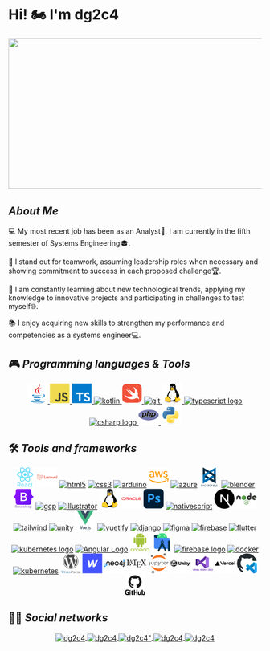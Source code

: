 # Hi! 🏍️ I'm dg2c4  
<p align="center" >
      <img align="lefth" src="https://github.com/user-attachments/assets/d22608c3-8693-40e6-a383-7b812f9d2940" width="600" height="300" />
</p>

## *About Me*
💻 My most recent job has been as an Analyst📅, I am currently in the fifth semester of Systems Engineering🎓. 

🤝 I stand out for teamwork, assuming leadership roles when necessary and showing commitment to success in each proposed challenge🏆.

🚀 I am constantly learning about new technological trends, applying my knowledge to innovative projects and participating in challenges to test myself🌐.

📚 I enjoy acquiring new skills to strengthen my performance and competencies as a systems engineer💻.

## 🎮 *Programming languages & Tools*
<div align="center">
      <p>
            <a href="https://www.java.com" target="_blank" rel="noreferrer">
                  <img src="https://raw.githubusercontent.com/devicons/devicon/master/icons/java/java-original.svg" 
                        alt="java" width="40" height="40"/> </a> 
            <a href="https://developer.mozilla.org/en-US/docs/Web/JavaScript" target="_blank" rel="noreferrer"> 
                  <img src="https://raw.githubusercontent.com/devicons/devicon/master/icons/javascript/javascript-original.svg" 
                        alt="javascript" width="40" height="40"/> </a>  
            <a href="https://www.typescriptlang.org/" target="_blank" rel="noreferrer"> 
                  <img src="https://raw.githubusercontent.com/devicons/devicon/master/icons/typescript/typescript-original.svg" 
                        alt="typescript" width="40" height="40"/> </a> 
            <a href="https://kotlinlang.org" target="_blank" rel="noreferrer"> 
                  <img src="https://www.vectorlogo.zone/logos/kotlinlang/kotlinlang-icon.svg" 
                        alt="kotlin" width="40" height="40"/> </a>
            <a href="https://developer.apple.com/swift/" target="_blank" rel="noreferrer"> 
                  <img src="https://raw.githubusercontent.com/devicons/devicon/master/icons/swift/swift-original.svg" 
                        alt="swift" width="40" height="40"/> </a> 
            <a href="https://git-scm.com/" target="_blank" rel="noreferrer"> 
                  <img src="https://www.vectorlogo.zone/logos/git-scm/git-scm-icon.svg" 
                        alt="git" width="40" height="40"/> </a>
            <a href="https://www.linux.org/" target="_blank" rel="noreferrer"> 
                  <img src="https://github.com/devicons/devicon/blob/master/icons/linux/linux-original.svg" 
                        alt="linux" width="40" height="40"/> </a> 
            <a href="https://www.typescriptlang.org/" target="_blank" rel="noreferrer">
                  <img src="https://cdn.jsdelivr.net/gh/devicons/devicon/icons/typescript/typescript-original.svg" height="30" 
                        alt="typescript logo"/> </a>
            <a href="https://dotnet.microsoft.com/es-es/languages/csharp" target="_blank" rel="noreferrer">
                  <img src="https://cdn.jsdelivr.net/gh/devicons/devicon/icons/csharp/csharp-original.svg" 
                         alt="csharp logo" width="40" height="40"/> </a> 
            <a href="https://www.php.net" target="_blank" rel="noreferrer"> 
                  <img src="https://raw.githubusercontent.com/devicons/devicon/master/icons/php/php-original.svg" 
                        alt="php logo" width="40" height="40"/> </a>
            <a href="https://www.python.org/" target="_blank" rel="noreferrer"> 
                  <img src="https://raw.githubusercontent.com/devicons/devicon/master/icons/python/python-original.svg" 
                        alt="python logo" width="40" height="40"/> </a> 
      </p>
</div>

## 🛠 *Tools and frameworks*
<div align="center">
      <p>
      <a href="https://reactjs.org/" target="_blank" rel="noreferrer"> 
            <img src="https://raw.githubusercontent.com/devicons/devicon/master/icons/react/react-original-wordmark.svg" 
                  alt="react" width="40" height="40"/></a>
      <a href="https://laravel.com/" target="_blank" rel="noreferrer"> 
            <img src="https://raw.githubusercontent.com/devicons/devicon/master/icons/laravel/laravel-original-wordmark.svg" 
                  alt="laravel" width="40" height="40"/></a> 
      <a href="https://html5.org/" target="_blank" rel="noreferrer">
            <img src="https://cdn.jsdelivr.net/gh/devicons/devicon/icons/html5/html5-original.svg"
                  alt="html5" width="40" height="40"/></a> 
      <a href="https://www.w3.org/Style/CSS/Overview.en.html" target="_blank" rel="noreferrer">
            <img src="https://cdn.jsdelivr.net/gh/devicons/devicon/icons/css3/css3-original.svg"
                  alt="css3" width="40" height="40"/></a> 
      <a href="https://www.arduino.cc/" target="_blank" rel="noreferrer"> 
            <img src="https://cdn.worldvectorlogo.com/logos/arduino-1.svg" 
                  alt="arduino" width="40" height="40"/></a> 
      <a href="https://aws.amazon.com" target="_blank" rel="noreferrer"> 
            <img src="https://github.com/devicons/devicon/blob/master/icons/amazonwebservices/amazonwebservices-plain-wordmark.svg" 
                  alt="aws" width="40" height="40"/></a> 
      <a href="https://azure.microsoft.com/en-in/" target="_blank" rel="noreferrer"> 
            <img src="https://www.vectorlogo.zone/logos/microsoft_azure/microsoft_azure-icon.svg" 
                  alt="azure" width="40" height="40"/></a> 
      <a href="https://backbonejs.org" target="_blank" rel="noreferrer"> 
            <img src="https://raw.githubusercontent.com/devicons/devicon/master/icons/backbonejs/backbonejs-original-wordmark.svg" 
                  alt="backbonejs" width="40" height="40"/></a> 
      <a href="https://www.blender.org/" target="_blank" rel="noreferrer"> 
            <img src="https://download.blender.org/branding/community/blender_community_badge_white.svg" 
                  alt="blender" width="40" height="40"/></a> 
      <a href="https://getbootstrap.com" target="_white" rel="noreferrer"> 
            <img src="https://github.com/devicons/devicon/blob/master/icons/bootstrap/bootstrap-original-wordmark.svg" 
                  alt="bootstrap" width="40" height="40"/></a> 
      <a href="https://cloud.google.com" target="_blank" rel="noreferrer"> 
            <img src="https://www.vectorlogo.zone/logos/google_cloud/google_cloud-icon.svg" 
                  alt="gcp" width="40" height="40"/></a> 
      <a href="https://www.adobe.com/in/products/illustrator.html" target="_blank" rel="noreferrer"> 
            <img src="https://www.vectorlogo.zone/logos/adobe_illustrator/adobe_illustrator-icon.svg" 
                  alt="illustrator" width="40" height="40"/></a> 
      <a href="https://www.linux.org/" target="_blank" rel="noreferrer"> 
            <img src="https://raw.githubusercontent.com/devicons/devicon/master/icons/linux/linux-original.svg" 
                  alt="linux" width="40" height="40"/></a> 
      <a href="https://www.oracle.com/" target="_blank" rel="noreferrer"> 
            <img src="https://raw.githubusercontent.com/devicons/devicon/master/icons/oracle/oracle-original.svg" 
                  alt="oracle" width="40" height="40"/></a> 
      <a href="https://www.photoshop.com/en" target="_blank" rel="noreferrer"> 
            <img src="https://github.com/devicons/devicon/blob/master/icons/photoshop/photoshop-original.svg" 
                  alt="photoshop" width="40" height="40"/></a> 
      <a href="https://nativescript.org/" target="_blank" rel="noreferrer"> 
            <img src="https://raw.githubusercontent.com/detain/svg-logos/780f25886640cef088af994181646db2f6b1a3f8/svg/nativescript.svg" 
                  alt="nativescript" width="40" height="40"/></a> 
      <a href="https://nextjs.org/" target="_blank" rel="noreferrer"> 
            <img src="https://github.com/devicons/devicon/blob/master/icons/nextjs/nextjs-plain.svg" 
                  alt="nextjs" width="40" height="40"/></a> 
      <a href="https://nodejs.org" target="_blank" rel="noreferrer"> 
            <img src="https://raw.githubusercontent.com/devicons/devicon/master/icons/nodejs/nodejs-original-wordmark.svg" 
                  alt="nodejs" width="40" height="40"/></a> 
      <a href="https://tailwindcss.com/" target="_blank" rel="noreferrer"> 
            <img src="https://www.vectorlogo.zone/logos/tailwindcss/tailwindcss-icon.svg" 
                  alt="tailwind" width="40" height="40"/></a> 
      <a href="https://unity.com/" target="_blank" rel="noreferrer"> 
            <img src="https://www.vectorlogo.zone/logos/unity3d/unity3d-icon.svg" 
                  alt="unity" width="40" height="40"/></a> 
      <a href="https://vuejs.org/" target="_blank" rel="noreferrer"> 
            <img src="https://raw.githubusercontent.com/devicons/devicon/master/icons/vuejs/vuejs-original-wordmark.svg" 
                  alt="vuejs" width="40" height="40"/></a> 
      <a href="https://vuetifyjs.com/en/" target="_blank" rel="noreferrer"> 
            <img src="https://bestofjs.org/logos/vuetify.svg" 
                  alt="vuetify" width="40" height="40"/></a>
      <a href="https://www.djangoproject.com/" target="_blank" rel="noreferrer">
            <img src="https://cdn.worldvectorlogo.com/logos/django.svg" 
                  alt="django" width="40" height="40"/></a> 
      <a href="https://www.figma.com/" target="_blank" rel="noreferrer"> 
            <img src="https://www.vectorlogo.zone/logos/figma/figma-icon.svg" 
                  alt="figma" width="40" height="40"/></a> 
      <a href="https://firebase.google.com/" target="_blank" rel="noreferrer"> 
            <img src="https://www.vectorlogo.zone/logos/firebase/firebase-icon.svg" 
                  alt="firebase" width="40" height="40"/></a> 
      <a href="https://flutter.dev" target="_blank" rel="noreferrer"> 
            <img src="https://www.vectorlogo.zone/logos/flutterio/flutterio-icon.svg"
                  alt="flutter" width="40" height="40"/></a> 
      <a href="https://www.framer.com/" target="_blank" rel="noreferrer"> 
            <img src="https://www.vectorlogo.zone/logos/framer/framer-icon.svg" height="40" alt="kubernetes logo"
                  alt="framer" width="40" height="40"/></a> 
      <a href="https://angular.io" target="_blank" rel="noreferrer"> 
            <img src="https://angular.io/assets/images/logos/angular/angular.svg" height="40" alt="Angular Logo"
                  alt="angular" width="40" height="40"/></a>
      <a href="https://www.android.com/" target="_blank" rel="noreferrer"> 
            <img src="https://github.com/devicons/devicon/blob/master/icons/android/android-plain-wordmark.svg"
                  alt="android" width="40" height="40"/></a>
      <a href="https://developer.android.com/" target="_blank" rel="noreferrer"> 
            <img src="https://github.com/devicons/devicon/blob/master/icons/androidstudio/androidstudio-original.svg"
                  alt="android studio" width="40" height="40"/></a>
      <a href="https://firebase.google.com/" target="_blank" rel="noreferrer"> 
            <img src="https://cdn.jsdelivr.net/gh/devicons/devicon/icons/firebase/firebase-plain-wordmark.svg"
                   alt="firebase logo" width="40" height="40"/></a>
      <a href="https://www.docker.com/" target="_blank" rel="noreferrer">
            <img src="https://cdn.jsdelivr.net/gh/devicons/devicon/icons/docker/docker-plain-wordmark.svg"
                  alt="docker" width="40" height="40"/></a> 
      <a href="https://kubernetes.io/" target="_blank" rel="noreferrer">
            <img src="https://cdn.jsdelivr.net/gh/devicons/devicon/icons/kubernetes/kubernetes-plain.svg"
                  alt="kubernetes" width="40" height="40"/></a>
      <a href="https://wordpress.com/es/" target="_blank" rel="noreferrer">
            <img src="https://github.com/devicons/devicon/blob/master/icons/wordpress/wordpress-original.svg"
                  alt="github" width="40" height="40"/></a>
      <a href="https://webflow.com/" target="_blank" rel="noreferrer">
            <img src="https://github.com/devicons/devicon/blob/master/icons/webflow/webflow-original.svg"
                  alt="github" width="40" height="40"/></a>
      <a href="https://neo4j.com/" target="_blank" rel="noreferrer">
            <img src="https://github.com/devicons/devicon/blob/master/icons/neo4j/neo4j-original-wordmark.svg"
                  alt="neo4j" width="40" height="40"/></a>
      <a href="https://es.overleaf.com/project" target="_blank" rel="noreferrer">
            <img src="https://github.com/devicons/devicon/blob/master/icons/latex/latex-original.svg"
                  alt="latex" width="40" height="40"/></a>
      <a href="https://jupyter.org/" target="_blank" rel="noreferrer">
            <img src="https://github.com/devicons/devicon/blob/master/icons/jupyter/jupyter-original-wordmark.svg"
                  alt="jupyther" width="40" height="40"/></a>
      <a href="https://unity.com/es" target="_blank" rel="noreferrer">
            <img src="https://github.com/devicons/devicon/blob/master/icons/unity/unity-original-wordmark.svg"
                  alt="unity" width="40" height="40"/></a>
      <a href="https://code.visualstudio.com/" target="_blank" rel="noreferrer">
            <img src="https://github.com/devicons/devicon/blob/master/icons/visualstudio/visualstudio-original-wordmark.svg"
                  alt="visual studio" width="40" height="40"/></a>
      <a href="https://vercel.com/" target="_blank" rel="noreferrer">
            <img src="https://github.com/devicons/devicon/blob/master/icons/vercel/vercel-original-wordmark.svg"
                  alt="vercel" width="40" height="40"/></a>
      <a href="https://github.com/features/codespaces" target="_blank" rel="noreferrer">
            <img src="https://github.com/devicons/devicon/blob/master/icons/githubcodespaces/githubcodespaces-original.svg"
                  alt="github codespaces" width="40" height="40"/></a>
      <a href="https://github.com/" target="_blank" rel="noreferrer">
            <img src="https://github.com/devicons/devicon/blob/master/icons/github/github-original-wordmark.svg" 
                  alt="github" width="40" height="40"/></a>            
       </p>
</div>

## 👨‍💻 *Social networks*
<div align="center">
        <p>
            <a href="https://www.instagram.com/dg2c4/" target="blank">
                  <img align="center" src="https://raw.githubusercontent.com/rahuldkjain/github-profile-readme-generator/master/src/images/icons/Social/instagram.svg" 
                        alt="dg2c4" height="30" width="40" /> </a>
            <a href="https://www.discordapp.com/users/daid2904" target="blank">
                  <img align="center" src="https://raw.githubusercontent.com/rahuldkjain/github-profile-readme-generator/master/src/images/icons/Social/discord.svg"
                        alt="dg2c4" height="30" width="40" /> </a>
            <a href="https://linkedin.com/in/https://www.linkedin.com/in/david-chaves-gutierrez-2920342ab/" target="blank">
                  <img align="center" src="https://raw.githubusercontent.com/rahuldkjain/github-profile-readme-generator/master/src/images/icons/Social/linked-in-alt.svg" 
                        alt=dg2c4" height="30" width="40" /> </a>   
            <a href="https://stackoverflow.com/users/22633162/dg2c4" target="blank">
                  <img align="center" src="https://raw.githubusercontent.com/rahuldkjain/github-profile-readme-generator/master/src/images/icons/Social/stack-overflow.svg" 
                        alt="dg2c4" height="30" width="40" /> </a>
            <a href="https://twitter.com/dg2c4" target="blank">
                  <img align="center" src="https://raw.githubusercontent.com/rahuldkjain/github-profile-readme-generator/master/src/images/icons/Social/twitter.svg" 
                        alt="dg2c4" height="30" width="40" /> </a>
        </p>
</div>
